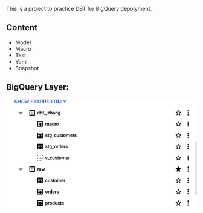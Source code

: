 This is a project to practice DBT for BigQuery depolyment.

## Content
- Model
- Macro
- Test
- Yaml
- Snapshot

## BigQuery Layer:
<img alt="image" src="BigQuery.png">
